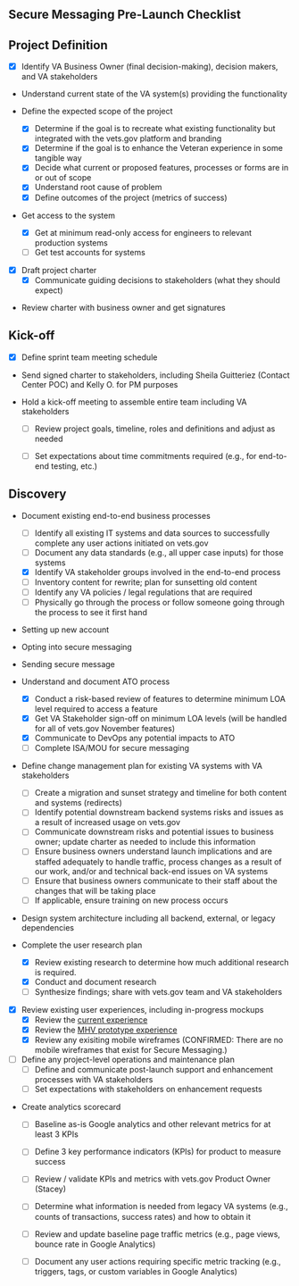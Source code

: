 ## Secure Messaging Pre-Launch Checklist

## Project Definition

- [x]  Identify VA Business Owner (final decision-making), decision makers, and VA stakeholders
    
- Understand current state of the VA system(s) providing the functionality

- Define the expected scope of the project
    - [x] Determine if the goal is to recreate what existing functionality but integrated with the vets.gov platform and branding
    - [x] Determine if the goal is to enhance the Veteran experience in some tangible way
    - [x] Decide what current or proposed features, processes or forms are in or out of scope
    - [x] Understand root cause of problem
    - [x] Define outcomes of the project (metrics of success)

- Get access to the system
    - [x] Get at minimum read-only access for engineers to relevant production systems
    - [ ] Get test accounts for systems 

- [x] Draft project charter
    - [x] Communicate guiding decisions to stakeholders (what they should expect)

- Review charter with business owner and get signatures

## Kick-off

- [x] Define sprint team meeting schedule

- Send signed charter to stakeholders, including Sheila Guitteriez (Contact Center POC) and Kelly O. for PM purposes

- Hold a kick-off meeting to assemble entire team including VA stakeholders
    - [ ] Review project goals, timeline, roles and definitions and adjust as needed
    - [ ] Set expectations about time commitments required (e.g., for end-to-end testing, etc.)


## Discovery

- Document existing end-to-end business processes
    - [ ] Identify all existing IT systems and data sources to successfully complete any user actions initiated on vets.gov
    - [ ] Document any data standards (e.g., all upper case inputs) for those systems
    - [x] Identify VA stakeholder groups involved in the end-to-end process
    - [ ] Inventory content for rewrite; plan for sunsetting old content
    - [ ] Identify any VA policies / legal regulations that are required
    - [ ] Physically go through the process or follow someone going through the process to see it first hand

- Setting up new account
- Opting into secure messaging
- Sending secure message


- Understand and document ATO process
    - [x] Conduct a risk-based review of features to determine minimum LOA level required to access a feature
    - [x] Get VA Stakeholder sign-off on minimum LOA levels (will be handled for all of vets.gov November features)
    - [x] Communicate to DevOps any potential impacts to ATO
    - [ ] Complete ISA/MOU for secure messaging

- Define change management plan for existing VA systems with VA stakeholders
    - [ ] Create a migration and sunset strategy and timeline for both content and systems (redirects)
    - [ ] Identify potential downstream backend systems risks and issues as a result of increased usage on vets.gov
    - [ ] Communicate downstream risks and potential issues to business owner; update charter as needed to include this information
    - [ ] Ensure business owners understand launch implications and are staffed adequately to handle traffic, process changes as a result of our work, and/or and technical back-end issues on VA systems
    - [ ] Ensure that business owners communicate to their staff about the changes that will be taking place
    - [ ] If applicable, ensure training on new process occurs

- Design system architecture including all backend, external, or legacy dependencies

- Complete the user research plan
    - [x] Review existing research to determine how much additional research is required.
    - [x] Conduct and document research
    - [ ] Synthesize findings; share with vets.gov team and VA stakeholders

- [x] Review existing user experiences, including in-progress mockups
    - [x] Review the [current experience](https://github.com/department-of-veterans-affairs/va.gov-team/blob/master/products/health-care/secure-messaging/discovery/2017/current-experience.md)
    - [x] Review the [MHV prototype experience](https://github.com/department-of-veterans-affairs/va.gov-team/blob/master/products/health-care/secure-messaging/discovery/2017/prototype-experience.md)
    - [x] Review any exisiting mobile wireframes (CONFIRMED: There are no mobile wireframes that exist for Secure Messaging.)

- [ ] Define any project-level operations and maintenance plan
    - [ ] Define and communicate post-launch support and enhancement processes with VA stakeholders
    - [ ] Set expectations with stakeholders on enhancement requests

- Create analytics scorecard
    - [ ] Baseline as-is Google analytics and other relevant metrics for at least 3 KPIs
    - [ ] Define 3 key performance indicators (KPIs) for product to measure success
    - [ ] Review / validate KPIs and metrics with vets.gov Product Owner (Stacey)
    - [ ] Determine what information is needed from legacy VA systems (e.g., counts of transactions, success rates) and how to obtain it
    - [ ] Review and update baseline page traffic metrics (e.g., page views, bounce rate in Google Analytics)
    - [ ] Document any user actions requiring specific metric tracking (e.g., triggers, tags, or custom variables in Google Analytics)

